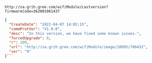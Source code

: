 `http://sa.grih.gree.com/wifiModule/Lastversion?firmwareCode=362001061437`

```json
{
  "CreateDate": "2022-04-07 14:02:15",
  "commProtVer": "V1.0.0",
  "desc": "In this version, we have fixed some known issues.",
  "forcedUpgrade": 0,
  "r": 200,
  "url": "http://sa.grih.gree.com/wifiModule/image/10095/786432",
  "ver": "9"
}```